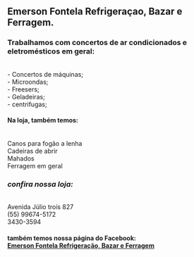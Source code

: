<!doctype html>
 <html>
   <body>
    <p><h2><strong>Emerson Fontela Refrigeraçao, Bazar e Ferragem.</strong></h2></p>
    <p><h3>Trabalhamos com concertos de ar condicionados e eletromésticos em geral:</h3><br>
    - Concertos de máquinas;<br>
    - Microondas;<br>
    - Freesers;<br>
    - Geladeiras;<br>
    - centrifugas;</p>
    <p><h4>Na loja, também temos:</h4><br>
    Canos para fogão a lenha<br>
    Cadeiras de abrir<br>
    Mahados<br>
    Ferragem em geral<br>
    </p>
    <p><strong><em><h3>confira nossa loja:</h3></em></strong><br>
     Avenida Júlio troís 827<br>
     (55) 99674-5172<br>
     3430-3594<br>
     <h4>também temos nossa página do Facebook:<br>
      <a href="https://www.facebook.com/emersonlfontela.18">Emerson Fontela Refrigeração, Bazar e Ferragem</a>
    </p>
   </body>
     </html>
